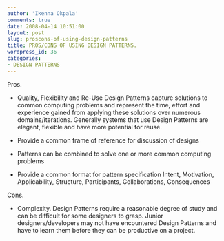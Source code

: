 ```yaml
---
author: 'Ikenna Okpala'
comments: true
date: 2008-04-14 10:51:00
layout: post
slug: proscons-of-using-design-patterns
title: PROS/CONS OF USING DESIGN PATTERNS.
wordpress_id: 36
categories:
- DESIGN PATTERNS
---
```


Pros.

* Quality, Flexibility and Re-Use
Design Patterns capture solutions to common computing problems and represent the time, effort and experience gained from applying these solutions over numerous domains/iterations. Generally systems that use Design Patterns are elegant, flexible and have more potential for reuse.

* Provide a common frame of reference for discussion of designs

<!--more-->

* Patterns can be combined to solve one or more common computing problems

* Provide a common format for pattern specification Intent, Motivation, Applicability, Structure, Participants, Collaborations, Consequences

Cons.

* Complexity. Design Patterns require a reasonable degree of study and can be difficult for some designers to grasp. Junior designers/developers may not have encountered Design Patterns and have to learn them before they can be productive on a project.

